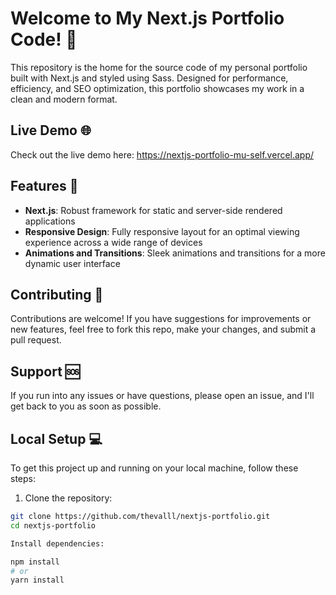 # Welcome to My Next.js Portfolio Code! 👋

This repository is the home for the source code of my personal portfolio built with Next.js and styled using Sass. Designed for performance, efficiency, and SEO optimization, this portfolio showcases my work in a clean and modern format.

## Live Demo 🌐

Check out the live demo here: https://nextjs-portfolio-mu-self.vercel.app/

## Features 🚀

- **Next.js**: Robust framework for static and server-side rendered applications
- **Responsive Design**: Fully responsive layout for an optimal viewing experience across a wide range of devices
- **Animations and Transitions**: Sleek animations and transitions for a more dynamic user interface

## Contributing 🤝

Contributions are welcome! If you have suggestions for improvements or new features, feel free to fork this repo, make your changes, and submit a pull request.

## Support 🆘

If you run into any issues or have questions, please open an issue, and I'll get back to you as soon as possible.

## Local Setup 💻

To get this project up and running on your local machine, follow these steps:

1. Clone the repository:

```bash
git clone https://github.com/thevalll/nextjs-portfolio.git
cd nextjs-portfolio

Install dependencies:

npm install
# or
yarn install

```
